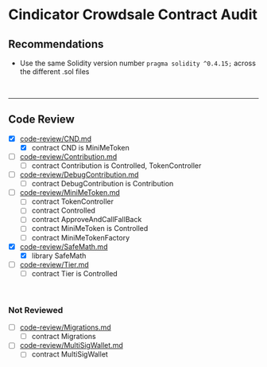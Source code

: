 # Cindicator Crowdsale Contract Audit

## Recommendations

* Use the same Solidity version number `pragma solidity ^0.4.15;` across the different .sol files

<br />

<hr />

## Code Review

* [x] [code-review/CND.md](code-review/CND.md)
  * [x] contract CND is MiniMeToken 
* [ ] [code-review/Contribution.md](code-review/Contribution.md)
  * [ ] contract Contribution is Controlled, TokenController 
* [ ] [code-review/DebugContribution.md](code-review/DebugContribution.md)
  * [ ] contract DebugContribution is Contribution 
* [ ] [code-review/MiniMeToken.md](code-review/MiniMeToken.md)
  * [ ] contract TokenController 
  * [ ] contract Controlled 
  * [ ] contract ApproveAndCallFallBack 
  * [ ] contract MiniMeToken is Controlled 
  * [ ] contract MiniMeTokenFactory 
* [x] [code-review/SafeMath.md](code-review/SafeMath.md)
  * [x] library SafeMath
* [ ] [code-review/Tier.md](code-review/Tier.md)
  * [ ] contract Tier is Controlled 

<br />

### Not Reviewed

* [ ] [code-review/Migrations.md](code-review/Migrations.md)
  * [ ] contract Migrations 
* [ ] [code-review/MultiSigWallet.md](code-review/MultiSigWallet.md)
  * [ ] contract MultiSigWallet 